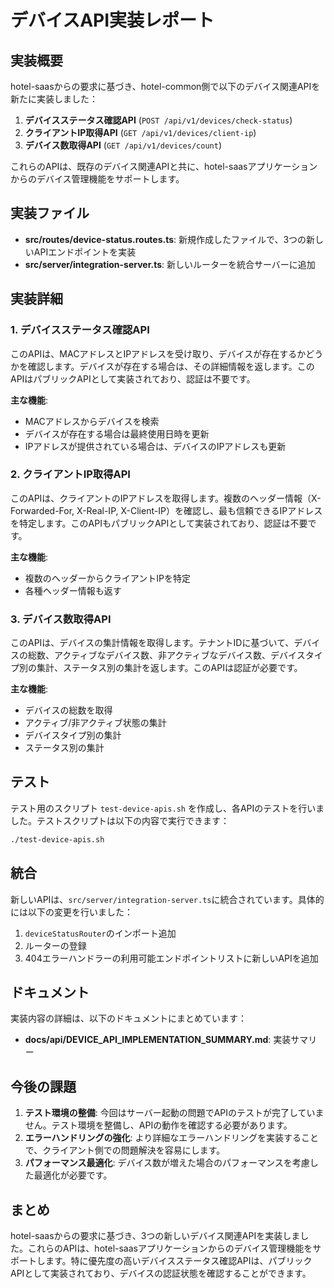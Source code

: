 # デバイスAPI実装レポート

## 実装概要

hotel-saasからの要求に基づき、hotel-common側で以下のデバイス関連APIを新たに実装しました：

1. **デバイスステータス確認API** (`POST /api/v1/devices/check-status`)
2. **クライアントIP取得API** (`GET /api/v1/devices/client-ip`)
3. **デバイス数取得API** (`GET /api/v1/devices/count`)

これらのAPIは、既存のデバイス関連APIと共に、hotel-saasアプリケーションからのデバイス管理機能をサポートします。

## 実装ファイル

- **src/routes/device-status.routes.ts**: 新規作成したファイルで、3つの新しいAPIエンドポイントを実装
- **src/server/integration-server.ts**: 新しいルーターを統合サーバーに追加

## 実装詳細

### 1. デバイスステータス確認API

このAPIは、MACアドレスとIPアドレスを受け取り、デバイスが存在するかどうかを確認します。デバイスが存在する場合は、その詳細情報を返します。このAPIはパブリックAPIとして実装されており、認証は不要です。

**主な機能**:
- MACアドレスからデバイスを検索
- デバイスが存在する場合は最終使用日時を更新
- IPアドレスが提供されている場合は、デバイスのIPアドレスも更新

### 2. クライアントIP取得API

このAPIは、クライアントのIPアドレスを取得します。複数のヘッダー情報（X-Forwarded-For, X-Real-IP, X-Client-IP）を確認し、最も信頼できるIPアドレスを特定します。このAPIもパブリックAPIとして実装されており、認証は不要です。

**主な機能**:
- 複数のヘッダーからクライアントIPを特定
- 各種ヘッダー情報も返す

### 3. デバイス数取得API

このAPIは、デバイスの集計情報を取得します。テナントIDに基づいて、デバイスの総数、アクティブなデバイス数、非アクティブなデバイス数、デバイスタイプ別の集計、ステータス別の集計を返します。このAPIは認証が必要です。

**主な機能**:
- デバイスの総数を取得
- アクティブ/非アクティブ状態の集計
- デバイスタイプ別の集計
- ステータス別の集計

## テスト

テスト用のスクリプト `test-device-apis.sh` を作成し、各APIのテストを行いました。テストスクリプトは以下の内容で実行できます：

```bash
./test-device-apis.sh
```

## 統合

新しいAPIは、`src/server/integration-server.ts`に統合されています。具体的には以下の変更を行いました：

1. `deviceStatusRouter`のインポート追加
2. ルーターの登録
3. 404エラーハンドラーの利用可能エンドポイントリストに新しいAPIを追加

## ドキュメント

実装内容の詳細は、以下のドキュメントにまとめています：

- **docs/api/DEVICE_API_IMPLEMENTATION_SUMMARY.md**: 実装サマリー

## 今後の課題

1. **テスト環境の整備**: 今回はサーバー起動の問題でAPIのテストが完了していません。テスト環境を整備し、APIの動作を確認する必要があります。
2. **エラーハンドリングの強化**: より詳細なエラーハンドリングを実装することで、クライアント側での問題解決を容易にします。
3. **パフォーマンス最適化**: デバイス数が増えた場合のパフォーマンスを考慮した最適化が必要です。

## まとめ

hotel-saasからの要求に基づき、3つの新しいデバイス関連APIを実装しました。これらのAPIは、hotel-saasアプリケーションからのデバイス管理機能をサポートします。特に優先度の高いデバイスステータス確認APIは、パブリックAPIとして実装されており、デバイスの認証状態を確認することができます。


